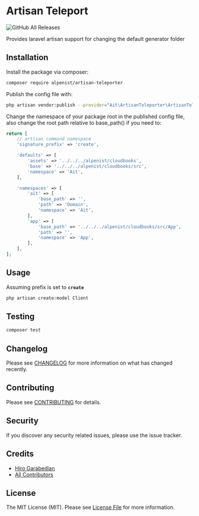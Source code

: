 # Artisan Teleport

![GitHub All Releases](https://img.shields.io/github/downloads/alpenist/artisan-teleport/total)

Provides laravel artisan support for changing the default generator folder

## Installation

Install the package via composer:

```bash
composer require alpenist/artisan-teleporter
```


Publish the config file with:
```bash
php artisan vendor:publish --provider="Ait\ArtisanTeleporter\ArtisanTeleporterServiceProvider" --tag="config"
```

Change the namespace of your package root in the published config file, also change the root path relative to base_path() if you need to:

```php
return [
    // artisan command namespace
    'signature_prefix' => 'create',

    'defaults' => [
        'assets' => '../../../alpenist/cloudbooks',
        'base' => '../../../alpenist/cloudbooks/src',
        'namespace' => 'Ait',
    ],

    'namespaces' => [
        'ait' => [
            'base_path' => '',
            'path' => 'Domain',
            'namespace' => 'Ait',
        ],
        'app' => [
            'base_path' => '../../../alpenist/cloudbooks/src/App',
            'path' => '',
            'namespace' => 'App',
        ],
    ],
];
```

## Usage
Assuming prefix is set to **`create`**
``` bash
php artisan create:model Client
```

## Testing

``` bash
composer test
```

## Changelog

Please see [CHANGELOG](CHANGELOG.md) for more information on what has changed recently.

## Contributing

Please see [CONTRIBUTING](.github/CONTRIBUTING.md) for details.

## Security

If you discover any security related issues, please use the issue tracker.

## Credits

- [Hiro Garabedian](https://github.com/Ait)
- [All Contributors](../../contributors)

## License

The MIT License (MIT). Please see [License File](LICENSE.md) for more information.
